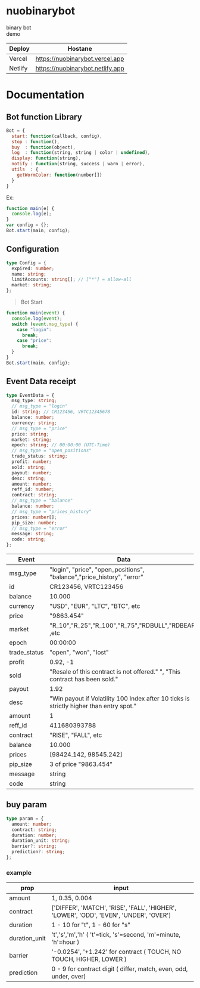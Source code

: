 # nuobinarybot

binary bot<br/>
demo <br/>

| Deploy  | Hostane                          |
| ------- | -------------------------------- |
| Vercel  | https://nuobinarybot.vercel.app  |
| Netlify | https://nuobinarybot.netlify.app |

# Documentation

## Bot function Library

```js
Bot = {
  start: function(callback, config),
  stop : function(),
  buy  : function(object),
  log  : function(string, string | color | undefined),
  display: function(string),
  notify : function(string, success | warn | error),
  utils  : {
    getWormColor: function(number[])
  }
}
```

Ex:

```js
function main(e) {
  console.log(e);
}
var config = {};
Bot.start(main, config);
```

## Configuration

```ts
type Config = {
  expired: number;
  name: string;
  limitAccounts: string[]; // ["*"] = allow-all
  market: string;
};
```

> Bot Start

```js
function main(event) {
  console.log(event);
  switch (event.msg_type) {
    case "login":
      break;
    case "price":
      break;
  }
}
Bot.start(main, config);
```

## Event Data receipt

```ts
type EventData = {
  msg_type: string;
  // msg_type = "login"
  id: string; // CR123456, VRTC12345678
  balance: number;
  currency: string;
  // msg_type = "price"
  price: string;
  market: string;
  epoch: string; // 00:00:00 (UTC-Time)
  // msg_type = "open_positions"
  trade_status: string;
  profit: number;
  sold: string;
  payout: number;
  desc: string;
  amount: number;
  reff_id: number;
  contract: string;
  // msg_type = "balance"
  balance: number;
  // msg_type = "prices_history"
  prices: number[];
  pip_size: number;
  // msg_type = "error"
  message: string;
  code: string;
};
```

| Event        | Data                                                                                    |
| ------------ | --------------------------------------------------------------------------------------- |
| msg_type     | "login", "price", "open_positions", "balance","price_history", "error"                  |
| id           | CR123456, VRTC123456                                                                    |
| balance      | 10.000                                                                                  |
| currency     | "USD", "EUR", "LTC", "BTC", etc                                                         |
| price        | "9863.454"                                                                              |
| market       | "R_10","R_25","R_100","R_75","RDBULL","RDBEAR" ,etc                                     |
| epoch        | 00:00:00                                                                                |
| trade_status | "open", "won", "lost"                                                                   |
| profit       | 0.92, -1                                                                                |
| sold         | "Resale of this contract is not offered." ", "This contract has been sold."             |
| payout       | 1.92                                                                                    |
| desc         | "Win payout if Volatility 100 Index after 10 ticks is strictly higher than entry spot." |
| amount       | 1                                                                                       |
| reff_id      | 411680393788                                                                            |
| contract     | "RISE", "FALL", etc                                                                     |
| balance      | 10.000                                                                                  |
| prices       | [98424.142, 98545.242]                                                                  |
| pip_size     | 3 of price "9863.454"                                                                   |
| message      | string                                                                                  |
| code         | string                                                                                  |

## buy param

```ts
type param = {
  amount: number;
  contract: string;
  duration: number;
  duration_unit: string;
  barrier?: string;
  prediction?: string;
};
```

### example

| prop          | input                                                                                  |
| ------------- | -------------------------------------------------------------------------------------- |
| amount        | 1, 0.35, 0.004                                                                         |
| contract      | ['DIFFER', 'MATCH', 'RISE', 'FALL', 'HIGHER', 'LOWER', 'ODD', 'EVEN', 'UNDER', 'OVER'] |
| duration      | 1 - 10 for "t", 1 - 60 for "s"                                                         |
| duration_unit | 't','s','m','h' ( 't'=tick, 's'=second, 'm'=minute, 'h'=hour )                         |
| barrier       | '-0.0254', '+1.242' for contract ( TOUCH, NO TOUCH, HIGHER, LOWER )                    |
| prediction    | 0 - 9 for contract digit ( differ, match, even, odd, under, over)                      |
